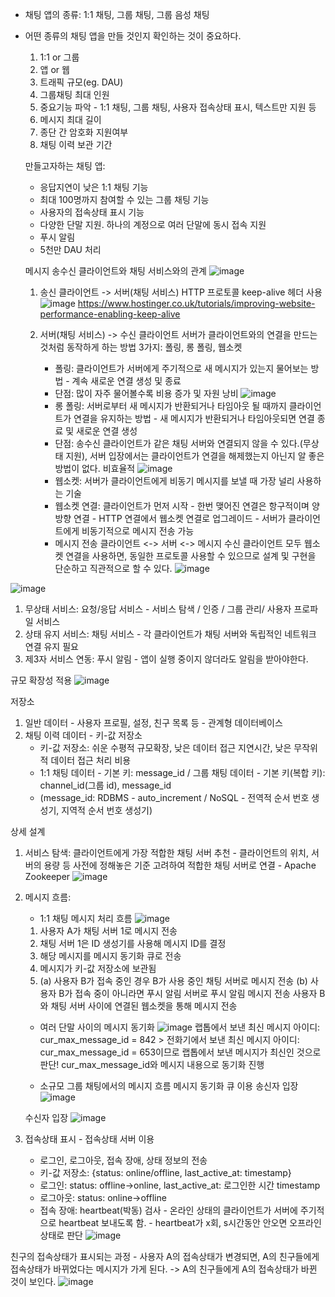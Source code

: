 - 채팅 앱의 종류: 1:1 채팅, 그룹 채팅, 그룹 음성 채팅

- 어떤 종류의 채팅 앱을 만들 것인지 확인하는 것이 중요하다.
  1. 1:1 or 그룹
  2. 앱 or 웹
  3. 트래픽 규모(eg. DAU)
  4. 그룹채팅 최대 인원
  5. 중요기능 파악 - 1:1 채팅, 그룹 채팅, 사용자 접속상태 표시, 텍스트만 지원 등
  6. 메시지 최대 길이
  7. 종단 간 암호화 지원여부
  8. 채팅 이력 보관 기간
 
  만들고자하는 채팅 앱:
  - 응답지연이 낮은 1:1 채팅 기능
  - 최대 100명까지 참여할 수 있는 그룹 채팅 기능
  - 사용자의 접속상태 표시 기능
  - 다양한 단말 지원. 하나의 계정으로 여러 단말에 동시 접속 지원
  - 푸시 알림
  - 5천만 DAU 처리

   메시지 송수신 클라이언트와 채팅 서비스와의 관계
    ![image](https://github.com/user-attachments/assets/d4a65a04-bb66-4b6f-8c84-195a55f60b17)

  1. 송신 클라이언트 -> 서버(채팅 서비스)
     HTTP 프로토콜
     keep-alive 헤더 사용
     ![image](https://github.com/user-attachments/assets/7ba4f535-4404-439a-ae51-b94114f63b8c)
      https://www.hostinger.co.uk/tutorials/improving-website-performance-enabling-keep-alive
     
  3. 서버(채팅 서비스) -> 수신 클라이언트
     서버가 클라이언트와의 연결을 만드는 것처럼 동작하게 하는 방법 3가지: 폴링, 롱 폴링, 웹소켓
     - 폴링: 클라이언트가 서버에게 주기적으로 새 메시지가 있는지 물어보는 방법 - 계속 새로운 연결 생성 및 종료
     -   단점: 많이 자주 물어볼수록 비용 증가 및 자원 낭비
     ![image](https://github.com/user-attachments/assets/bdf0017d-d272-4734-b3a5-2bcb09d33db6)
     - 롱 폴링: 서버로부터 새 메시지가 반환되거나 타임아웃 될 때까지 클라이언트가 연결을 유지하는 방법 - 새 메시지가 반환되거나 타임아웃되면 연결 종료 및 새로운 연결 생성
     -   단점: 송수신 클라이언트가 같은 채팅 서버와 연결되지 않을 수 있다.(무상태 지원), 서버 입장에서는 클라이언트가 연결을 해제했는지 아닌지 알 좋은 방법이 없다. 비효율적
     ![image](https://github.com/user-attachments/assets/7d984a9a-7fff-4cc2-91c7-dec5ee2935a7)
     - 웹소켓: 서버가 클라이언트에게 비동기 메시지를 보낼 때 가장 널리 사용하는 기술
     - 웹소켓 연결: 클라이언트가 먼저 시작 - 한번 맺어진 연결은 항구적이며 양방향 연결 - HTTP 연결에서 웹소켓 연결로 업그레이드 - 서버가 클라이언트에게 비동기적으로 메시지 전송 가능
     - 메시지 전송 클라이언트 <-> 서버 <-> 메시지 수신 클라이언트 모두 웹소켓 연결을 사용하면, 동일한 프로토콜 사용할 수 있으므로 설계 및 구현을 단순하고 직관적으로 할 수 있다.
     ![image](https://github.com/user-attachments/assets/69a921dc-adc5-430e-af48-d71eb8b7b328)

![image](https://github.com/user-attachments/assets/7d87d759-5ac3-436b-8c59-66ff06882d1c)
1. 무상태 서비스: 요청/응답 서비스 - 서비스 탐색 / 인증 / 그룹 관리/ 사용자 프로파일 서비스
2. 상태 유지 서비스: 채팅 서비스 - 각 클라이언트가 채팅 서버와 독립적인 네트워크 연결 유지 필요
3. 제3자 서비스 연동: 푸시 알림 - 앱이 실행 중이지 않더라도 알림을 받아야한다.

규모 확장성 적용
![image](https://github.com/user-attachments/assets/54e89cb6-31e0-44bc-875c-95a942df99ae)

저장소
1. 일반 데이터 - 사용자 프로필, 설정, 친구 목록 등 - 관계형 데이터베이스
2. 채팅 이력 데이터 - 키-값 저장소
   - 키-값 저장소: 쉬운 수평적 규모확장, 낮은 데이터 접근 지연시간, 낮은 무작위적 데이터 접근 처리 비용
   - 1:1 채팅 데이터 - 기본 키: message_id / 그룹 채팅 데이터 - 기본 키(복합 키): channel_id(그룹 id), message_id
   - (message_id: RDBMS - auto_increment / NoSQL - 전역적 순서 번호 생성기, 지역적 순서 번호 생성기)

상세 설계
1. 서비스 탐색: 클라이언트에게 가장 적합한 채팅 서버 추천 - 클라이언트의 위치, 서버의 용량 등 사전에 정해놓은 기준 고려하여 적합한 채팅 서버로 연결 - Apache Zookeeper
   ![image](https://github.com/user-attachments/assets/57b9d9e9-6a00-498e-849f-94718580453b)

2. 메시지 흐름:
   - 1:1 채팅 메시지 처리 흐름
     ![image](https://github.com/user-attachments/assets/2fcb745d-a2bc-447e-8918-f72200a99ea3)
    1. 사용자 A가 채팅 서버 1로 메시지 전송
    2. 채팅 서버 1은 ID 생성기를 사용해 메시지 ID를 결정
    3. 해당 메시지를 메시지 동기화 큐로 전송
    4. 메시지가 키-값 저장소에 보관됨
    5. (a) 사용자 B가 접속 중인 경우 B가 사용 중인 채팅 서버로 메시지 전송 (b) 사용자 B가 접속 중이 아니라면 푸시 알림 서버로 푸시 알림 메시지 전송
    사용자 B와 채팅 서버 사이에 연결된 웹소켓을 통해 메시지 전송

   - 여러 단말 사이의 메시지 동기화
     ![image](https://github.com/user-attachments/assets/a5dc0ede-bb6b-4d7a-9936-48ad262e66a4)
    랩톱에서 보낸 최신 메시지 아이디: cur_max_message_id = 842 > 전화기에서 보낸 최신 메시지 아이디: cur_max_message_id = 653이므로
    랩톱에서 보낸 메시지가 최신인 것으로 판단!
    cur_max_message_id와 메시지 내용으로 동기화 진행
     
   - 소규모 그룹 채팅에서의 메시지 흐름
    메시지 동기화 큐 이용
    송신자 입장
    ![image](https://github.com/user-attachments/assets/3fd5496a-7f85-496a-a49c-2a8be0bea31f)

    수신자 입장
    ![image](https://github.com/user-attachments/assets/b992fb7e-0b03-47d6-b0ae-77690c25ba84)
 
3. 접속상태 표시 - 접속상태 서버 이용
   - 로그인, 로그아웃, 접속 장애, 상태 정보의 전송
   - 키-값 저장소: {status: online/offline, last_active_at: timestamp}
   - 로그인: status: offline->online, last_active_at: 로그인한 시간 timestamp
   - 로그아웃: status: online->offline
   - 접속 장애: heartbeat(박동) 검사 - 온라인 상태의 클라이언트가 서버에 주기적으로 heartbeat 보내도록 함. - heartbeat가 x회, s시간동안 안오면 오프라인 상태로 판단
   ![image](https://github.com/user-attachments/assets/0d746649-198f-4e8a-8d3d-dd85a19d330a)

  친구의 접속상태가 표시되는 과정 - 사용자 A의 접속상태가 변경되면, A의 친구들에게 접속상태가 바뀌었다는 메시지가 가게 된다. -> A의 친구들에게 A의 접속상태가 바뀐 것이 보인다.
  ![image](https://github.com/user-attachments/assets/9779f201-f8e4-4a91-829f-bab33e0725cb)


   




     



